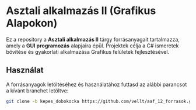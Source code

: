 # Asztali alkalmazás II (Grafikus Alapokon)

Ez a repository a **Asztali alkalmazás II** tárgy forrásanyagait tartalmazza, amely a **GUI programozás** alapjaira épül. Projektek célja a C# ismeretek bővítése és gyakorlati alkalmazása Grafikus felületek fejlesztésével.

## Használat

A forrásanyagok letöltéséhez és használatához futtasd az alábbi parancsot a kívánt branchet letöltve:

```bash
git clone -b kepes_dobokocka https://github.com/vellt/aaf_12_forrasok.git
```
